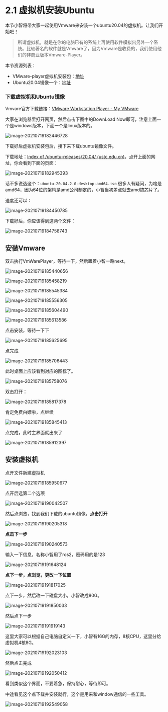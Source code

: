 # 2.1 虚拟机安装Ubuntu

本节小智将带大家一起使用Vmware来安装一个ubuntu20.04的虚拟机。让我们开始吧！



> 所谓虚拟机，就是在你的电脑已有的系统上再使用软件模拟出另外一个系统。比较著名的软件就是Vmware了，因为Vmware是收费的，我们使用他们的非商业版本Vmware-Player。



本节资源列表：

- VMware-player虚拟机安装包：[地址](https://my.vmware.com/en/web/vmware/downloads/details?downloadGroup=WKST-PLAYER-1612&productId=1039&rPId=66621)
- Ubuntu20.04镜像一个：[地址](http://mirrors.ustc.edu.cn/ubuntu-releases/20.04/)



### 下载虚拟机和Ubuntu镜像

Vmvare官方下载链接：[VMware Workstation Player - My VMware](https://my.vmware.com/en/web/vmware/downloads/details?downloadGroup=WKST-PLAYER-1612&productId=1039&rPId=66621)

大家在浏览器里打开网页，然后点击下图中的DownLoad Now即可，注意上面一个是windows版本，下面一个是linux版本的。

![image-20210719182446728](2.1系统安装_虚拟机版本/imgs/image-20210719182446728.png)

下载好后虚拟机安装包后，接下来下载ubuntu镜像文件。

下载地址：[Index of /ubuntu-releases/20.04/ (ustc.edu.cn)](http://mirrors.ustc.edu.cn/ubuntu-releases/20.04/)，点开上面的网址，你会看到下面的页面：

![image-20210719182945393](2.1系统安装_虚拟机版本/imgs/image-20210719182945393.png)



话不多说选这个：`ubuntu-20.04.2.0-desktop-amd64.iso`  很多人有疑问，为啥是amd64，因为64位的架构是amd公司制定的，小智当初差点就去amd搞芯片了。

速度还可以：

![image-20210719184450785](2.1系统安装_虚拟机版本/imgs/image-20210719184450785.png)

下载好后，你应该得到这两个文件：

![image-20210719184758743](2.1系统安装_虚拟机版本/imgs/image-20210719184758743.png)



## 安装Vmware

双击执行VmWarePlayer，等待一下，然后跟着小智一路next。

![image-20210719185440656](2.1系统安装_虚拟机版本/imgs/image-20210719185440656.png)



![image-20210719185458219](2.1系统安装_虚拟机版本/imgs/image-20210719185458219.png)

![image-20210719185545384](2.1系统安装_虚拟机版本/imgs/image-20210719185545384.png)

![image-20210719185556305](2.1系统安装_虚拟机版本/imgs/image-20210719185556305.png)

![image-20210719185604490](2.1系统安装_虚拟机版本/imgs/image-20210719185604490.png)

![image-20210719185613586](2.1系统安装_虚拟机版本/imgs/image-20210719185613586.png)

点击安装，等待一下下

![image-20210719185625695](2.1系统安装_虚拟机版本/imgs/image-20210719185625695.png)

点完成

![image-20210719185706443](2.1系统安装_虚拟机版本/imgs/image-20210719185706443.png)

此时桌面上应该看到对应的图标了。

![image-20210719185758076](2.1系统安装_虚拟机版本/imgs/image-20210719185758076.png)

双击打开：

![image-20210719185817378](2.1系统安装_虚拟机版本/imgs/image-20210719185817378.png)

肯定免费白嫖啦，点继续

![image-20210719185845413](2.1系统安装_虚拟机版本/imgs/image-20210719185845413.png)

点完成，此时主界面就出来了

![image-20210719185912397](2.1系统安装_虚拟机版本/imgs/image-20210719185912397.png)

## 安装虚拟机

点开文件新建虚拟机



![image-20210719185950677](2.1系统安装_虚拟机版本/imgs/image-20210719185950677.png)

点开后选第二个选项

![image-20210719190042507](2.1系统安装_虚拟机版本/imgs/image-20210719190042507.png)

然后点浏览，找到我们下载的ubuntu镜像，**点击打开**

![image-20210719190205318](2.1系统安装_虚拟机版本/imgs/image-20210719190205318.png)

**点击下一步**

![image-20210719190240573](2.1系统安装_虚拟机版本/imgs/image-20210719190240573.png)

输入一下信息，名称小智用了ros2，密码用的是123

![image-20210719191648124](2.1系统安装_虚拟机版本/imgs/image-20210719191648124.png)

**点下一步，点浏览，更改一下位置**

![image-20210719191817025](2.1系统安装_虚拟机版本/imgs/image-20210719191817025.png)

点下一步，然后改一下磁盘大小，小智改成80G。

![image-20210719191850033](2.1系统安装_虚拟机版本/imgs/image-20210719191850033.png)

然后点下一步

![image-20210719191919143](2.1系统安装_虚拟机版本/imgs/image-20210719191919143.png)

这里大家可以根据自己电脑自定义一下，小智有16G的内存，8核CPU，这里分给虚拟机4核8G。

![image-20210719192023103](2.1系统安装_虚拟机版本/imgs/image-20210719192023103.png)

然后点击完成

![image-20210719192050412](2.1系统安装_虚拟机版本/imgs/image-20210719192050412.png)

看到类似这个界面，不要着急，保持耐心，等待即可。

中途看见这个点下载并安装就行，这个是用来和window通信的一些工具。

![image-20210719192549058](2.1系统安装_虚拟机版本/imgs/image-20210719192549058.png)

